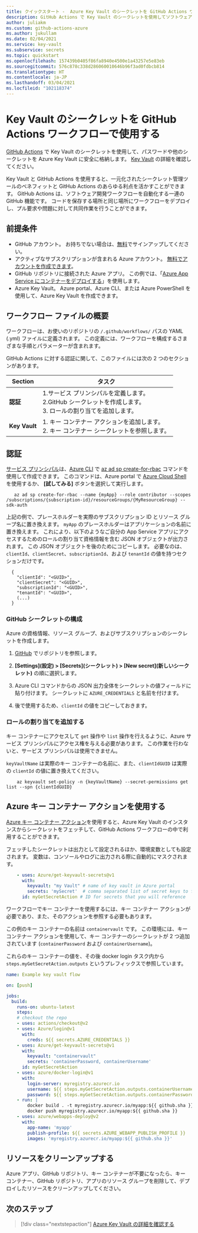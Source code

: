 ```yaml
---
title: クイックスタート -  Azure Key Vault のシークレットを GitHub Actions ワークフローで使用する
description: GitHub Actions で Key Vault のシークレットを使用してソフトウェア開発ワークフローを自動化する
author: juliakm
ms.custom: github-actions-azure
ms.author: jukullam
ms.date: 02/04/2021
ms.service: key-vault
ms.subservice: secrets
ms.topic: quickstart
ms.openlocfilehash: 157439b0405f86fa8940e4500e1a43257e5e83eb
ms.sourcegitcommit: 576c878c338d286060010646b96f3ad0fdbcb814
ms.translationtype: HT
ms.contentlocale: ja-JP
ms.lasthandoff: 03/04/2021
ms.locfileid: "102118374"
---
```

# <a name="use-key-vault-secrets-in-github-actions-workflows"></a>Key Vault のシークレットを GitHub Actions ワークフローで使用する

[GitHub Actions](https://help.github.com/en/articles/about-github-actions) で Key Vault のシークレットを使用して、パスワードや他のシークレットを Azure Key Vault に安全に格納します。 [Key Vault](/azure/key-vault/general/overview) の詳細を確認してください。 

Key Vault と GitHub Actions を使用すると、一元化されたシークレット管理ツールのベネフィットと GitHub Actions のあらゆる利点を活かすことができます。 GitHub Actions は、ソフトウェア開発ワークフローを自動化する一連の GitHub 機能です。 コードを保存する場所と同じ場所にワークフローをデプロイし、プル要求や問題に対して共同作業を行うことができます。 


## <a name="prerequisites"></a>前提条件 
- GitHub アカウント。 お持ちでない場合は、[無料](https://github.com/join)でサインアップしてください。  
- アクティブなサブスクリプションが含まれる Azure アカウント。 [無料でアカウントを作成できます](https://azure.microsoft.com/free/?WT.mc_id=A261C142F)。
- GitHub リポジトリに接続された Azure アプリ。 この例では、「[Azure App Service にコンテナーをデプロイする](../javascript/tutorial/tutorial-vscode-docker-node/tutorial-vscode-docker-node-01.md)」を使用します。 
- Azure Key Vault。  Azure portal、Azure CLI、または Azure PowerShell を使用して、Azure Key Vault を作成できます。

## <a name="workflow-file-overview"></a>ワークフロー ファイルの概要

ワークフローは、お使いのリポジトリの `/.github/workflows/` パスの YAML (.yml) ファイルに定義されます。 この定義には、ワークフローを構成するさまざまな手順とパラメーターが含まれます。

GitHub Actions に対する認証に関して、このファイルには次の 2 つのセクションがあります。

|Section  |タスク  |
|---------|---------|
|**認証** | 1.サービス プリンシパルを定義します。 <br /> 2.GitHub シークレットを作成します。 <br /> 3. ロールの割り当てを追加します。 |
|**Key Vault** | 1. キー コンテナー アクションを追加します。 <br /> 2. キー コンテナー シークレットを参照します。 |

## <a name="authentication"></a>認証

[サービス プリンシパル](/azure/active-directory/develop/app-objects-and-service-principals#service-principal-object)は、[Azure CLI](/cli/azure/) で [az ad sp create-for-rbac](/cli/azure/ad/sp?view=azure-cli-latest#az-ad-sp-create-for-rbac&preserve-view=true) コマンドを使用して作成できます。 このコマンドは、Azure portal で [Azure Cloud Shell](https://shell.azure.com/) を使用するか、 **[試してみる]** ボタンを選択して実行します。

```azurecli-interactive
   az ad sp create-for-rbac --name {myApp} --role contributor --scopes /subscriptions/{subscription-id}/resourceGroups/{MyResourceGroup} --sdk-auth
```

上記の例で、プレースホルダーを実際のサブスクリプション ID とリソース グループ名に置き換えます。 `myApp` のプレースホルダーはアプリケーションの名前に置き換えます。 これにより、以下のようなご自分の App Service アプリにアクセスするためのロールの割り当て資格情報を含む JSON オブジェクトが出力されます。 この JSON オブジェクトを後のためにコピーします。 必要なのは、`clientId`、`clientSecret`、`subscriptionId`、および `tenantId` の値を持つセクションだけです。 

```output 
  {
    "clientId": "<GUID>",
    "clientSecret": "<GUID>",
    "subscriptionId": "<GUID>",
    "tenantId": "<GUID>",
    (...)
  }
```

### <a name="configure-the-github-secret"></a>GitHub シークレットの構成

Azure の資格情報、リソース グループ、およびサブスクリプションのシークレットを作成します。 

1. [GitHub](https://github.com/) でリポジトリを参照します。

1. **[Settings]\(設定\) > [Secrets]\(シークレット\) > [New secret]\(新しいシークレット\)** の順に選択します。

1. Azure CLI コマンドからの JSON 出力全体をシークレットの値フィールドに貼り付けます。 シークレットに `AZURE_CREDENTIALS` と名前を付けます。

1. 後で使用するため、`clientId` の値をコピーしておきます。 

### <a name="add-a-role-assignment"></a>ロールの割り当てを追加する 
 
キー コンテナーにアクセスして `get` 操作や `list` 操作を行えるように、Azure サービス プリンシパルにアクセス権を与える必要があります。 この作業を行わないと、サービス プリンシパルは使用できません。 

`keyVaultName` は実際のキー コンテナーの名前に、また、`clientIdGUID` は実際の `clientId` の値に置き換えてください。 

```azurecli-interactive
    az keyvault set-policy -n {keyVaultName} --secret-permissions get list --spn {clientIdGUID}
```

## <a name="use-the-azure-key-vault-action"></a>Azure キー コンテナー アクションを使用する

[Azure キー コンテナー アクション](https://github.com/marketplace/actions/azure-key-vault-get-secrets)を使用すると、Azure Key Vault のインスタンスからシークレットをフェッチして、GitHub Actions ワークフローの中で利用することができます。

フェッチしたシークレットは出力として設定されるほか、環境変数としても設定されます。 変数は、コンソールやログに出力される際に自動的にマスクされます。

```yaml
    - uses: Azure/get-keyvault-secrets@v1
      with:
        keyvault: "my Vault" # name of key vault in Azure portal
        secrets: 'mySecret'  # comma separated list of secret keys to fetch from key vault 
      id: myGetSecretAction # ID for secrets that you will reference
```

ワークフローでキー コンテナーを使用するには、キー コンテナー アクションが必要であり、また、そのアクションを参照する必要もあります。 

この例のキー コンテナーの名前は `containervault` です。 この環境には、キー コンテナー アクションを使用して、キー コンテナーのシークレットが 2 つ追加されています (`containerPassword` および `containerUsername`)。 

これらのキー コンテナーの値を、その後 docker login タスク内から `steps.myGetSecretAction.outputs` というプレフィックスで参照しています。 

```yaml
name: Example key vault flow

on: [push]

jobs:
  build:
    runs-on: ubuntu-latest
    steps:
    # checkout the repo
    - uses: actions/checkout@v2
    - uses: Azure/login@v1
      with:
        creds: ${{ secrets.AZURE_CREDENTIALS }}
    - uses: Azure/get-keyvault-secrets@v1
      with: 
        keyvault: "containervault"
        secrets: 'containerPassword, containerUsername'
      id: myGetSecretAction
    - uses: azure/docker-login@v1
      with:
        login-server: myregistry.azurecr.io
        username: ${{ steps.myGetSecretAction.outputs.containerUsername }}
        password: ${{ steps.myGetSecretAction.outputs.containerPassword }}
    - run: |
        docker build . -t myregistry.azurecr.io/myapp:${{ github.sha }}
        docker push myregistry.azurecr.io/myapp:${{ github.sha }}     
    - uses: azure/webapps-deploy@v2
      with:
        app-name: 'myapp'
        publish-profile: ${{ secrets.AZURE_WEBAPP_PUBLISH_PROFILE }}
        images: 'myregistry.azurecr.io/myapp:${{ github.sha }}'
```

## <a name="clean-up-resources"></a>リソースをクリーンアップする

Azure アプリ、GitHub リポジトリ、キー コンテナーが不要になったら、キー コンテナー、GitHub リポジトリ、アプリのリソース グループを削除して、デプロイしたリソースをクリーンアップしてください。

## <a name="next-steps"></a>次のステップ

> [!div class="nextstepaction"]
> [Azure Key Vault の詳細を確認する](/azure/key-vault/general/overview)